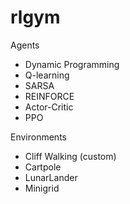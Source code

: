 # rlgym

Agents
- Dynamic Programming
- Q-learning
- SARSA
- REINFORCE
- Actor-Critic
- PPO

Environments
- Cliff Walking (custom)
- Cartpole
- LunarLander
- Minigrid
